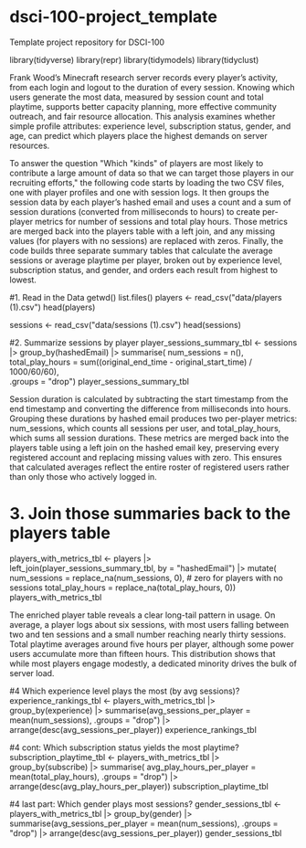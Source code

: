 # dsci-100-project_template
Template project repository for DSCI-100

library(tidyverse)
library(repr)
library(tidymodels)
library(tidyclust)

Frank Wood’s Minecraft research server records every player’s activity, from each login and logout to the duration of every session. Knowing which users generate the most data, measured by session count and total playtime, supports better capacity planning, more effective community outreach, and fair resource allocation. This analysis examines whether simple profile attributes: experience level, subscription status, gender, and age, can predict which players place the highest demands on server resources. 

To answer the question "Which "kinds" of players are most likely to contribute a large amount of data so that we can target those players in our recruiting efforts," the following code starts by loading the two CSV files, one with player profiles and one with session logs. It then groups the session data by each player’s hashed email and uses a count and a sum of session durations (converted from milliseconds to hours) to create per-player metrics for number of sessions and total play hours. Those metrics are merged back into the players table with a left join, and any missing values (for players with no sessions) are replaced with zeros. Finally, the code builds three separate summary tables that calculate the average sessions or average playtime per player, broken out by experience level, subscription status, and gender, and orders each result from highest to lowest.

#1. Read in the Data
getwd()
list.files()
players <- read_csv("data/players (1).csv")
head(players)

sessions <- read_csv("data/sessions (1).csv")
head(sessions)

#2. Summarize sessions by player
player_sessions_summary_tbl <- sessions |>
  group_by(hashedEmail) |>
  summarise(
    num_sessions = n(),                                                       
    total_play_hours = sum((original_end_time - original_start_time) / 1000/60/60),  
    .groups = "drop")
player_sessions_summary_tbl

Session duration is calculated by subtracting the start timestamp from the end timestamp and converting the difference from milliseconds into hours. Grouping these durations by hashed email produces two per-player metrics: num_sessions, which counts all sessions per user, and total_play_hours, which sums all session durations. These metrics are merged back into the players table using a left join on the hashed email key, preserving every registered account and replacing missing values with zero. This ensures that calculated averages reflect the entire roster of registered users rather than only those who actively logged in.

# 3. Join those summaries back to the players table
players_with_metrics_tbl <- players |>
  left_join(player_sessions_summary_tbl, by = "hashedEmail") |>
  mutate(
    num_sessions = replace_na(num_sessions, 0),     # zero for players with no sessions
    total_play_hours = replace_na(total_play_hours, 0))
players_with_metrics_tbl

The enriched player table reveals a clear long-tail pattern in usage. On average, a player logs about six sessions, with most users falling between two and ten sessions and a small number reaching nearly thirty sessions. Total playtime averages around five hours per player, although some power users accumulate more than fifteen hours. This distribution shows that while most players engage modestly, a dedicated minority drives the bulk of server load.

#4 Which experience level plays the most (by avg sessions)?
experience_rankings_tbl <- players_with_metrics_tbl |>
  group_by(experience) |>
  summarise(avg_sessions_per_player = mean(num_sessions),
    .groups = "drop") |>
  arrange(desc(avg_sessions_per_player))
experience_rankings_tbl

#4 cont: Which subscription status yields the most playtime?
subscription_playtime_tbl <- players_with_metrics_tbl |>
  group_by(subscribe) |>
  summarise(
    avg_play_hours_per_player = mean(total_play_hours),
    .groups = "drop") |>
  arrange(desc(avg_play_hours_per_player))
subscription_playtime_tbl

#4 last part: Which gender plays most sessions?
gender_sessions_tbl <- players_with_metrics_tbl |>
  group_by(gender) |>
  summarise(avg_sessions_per_player = mean(num_sessions),
    .groups = "drop") |>
  arrange(desc(avg_sessions_per_player))
gender_sessions_tbl











